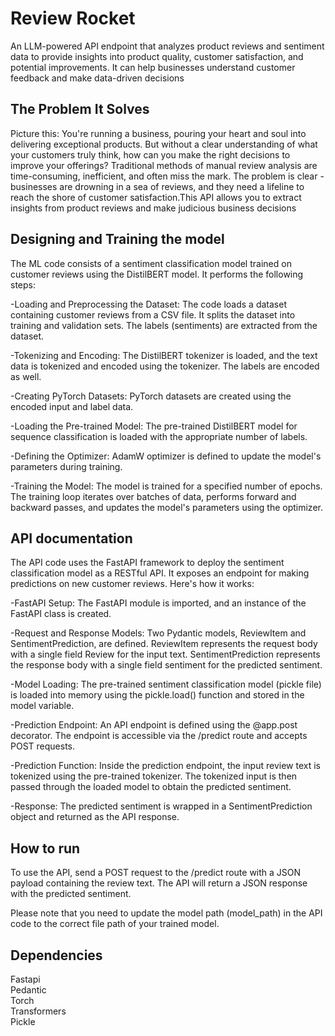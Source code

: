 # Review Rocket

An LLM-powered API endpoint that analyzes product reviews and sentiment data to provide insights into product quality, customer satisfaction, and potential improvements. It can help businesses understand customer feedback and make data-driven decisions

## The Problem It Solves

Picture this: You're running a business, pouring your heart and soul into delivering exceptional products. But without a clear understanding of what your customers truly think, how can you make the right decisions to improve your offerings? Traditional methods of manual review analysis are time-consuming, inefficient, and often miss the mark. The problem is clear - businesses are drowning in a sea of reviews, and they need a lifeline to reach the shore of customer satisfaction.This API allows you to extract insights from product reviews and make judicious business decisions


## Designing and Training the model

The ML code consists of a sentiment classification model trained on customer reviews using the DistilBERT model. It performs the following steps:

-Loading and Preprocessing the Dataset: The code loads a dataset containing customer reviews from a CSV file. It splits the dataset into training and validation sets. The labels (sentiments) are extracted from the dataset.

-Tokenizing and Encoding: The DistilBERT tokenizer is loaded, and the text data is tokenized and encoded using the tokenizer. The labels are encoded as well.

-Creating PyTorch Datasets: PyTorch datasets are created using the encoded input and label data.

-Loading the Pre-trained Model: The pre-trained DistilBERT model for sequence classification is loaded with the appropriate number of labels.

-Defining the Optimizer: AdamW optimizer is defined to update the model's parameters during training.

-Training the Model: The model is trained for a specified number of epochs. The training loop iterates over batches of data, performs forward and backward passes, and updates the model's parameters using the optimizer.



## API documentation

The API code uses the FastAPI framework to deploy the sentiment classification model as a RESTful API. It exposes an endpoint for making predictions on new customer reviews. Here's how it works:

-FastAPI Setup: The FastAPI module is imported, and an instance of the FastAPI class is created.

-Request and Response Models: Two Pydantic models, ReviewItem and SentimentPrediction, are defined. ReviewItem represents the request body with a single field Review for the input text. SentimentPrediction represents the response body with a single field sentiment for the predicted sentiment.

-Model Loading: The pre-trained sentiment classification model (pickle file) is loaded into memory using the pickle.load() function and stored in the model variable.

-Prediction Endpoint: An API endpoint is defined using the @app.post decorator. The endpoint is accessible via the /predict route and accepts POST requests.

-Prediction Function: Inside the prediction endpoint, the input review text is tokenized using the pre-trained tokenizer. The tokenized input is then passed through the loaded model to obtain the predicted sentiment.

-Response: The predicted sentiment is wrapped in a SentimentPrediction object and returned as the API response.



## How to run

To use the API, send a POST request to the /predict route with a JSON payload containing the review text. The API will return a JSON response with the predicted sentiment.

Please note that you need to update the model path (model_path) in the API code to the correct file path of your trained model.



## Dependencies

Fastapi  
Pedantic  
Torch  
Transformers  
Pickle  



```python

```

